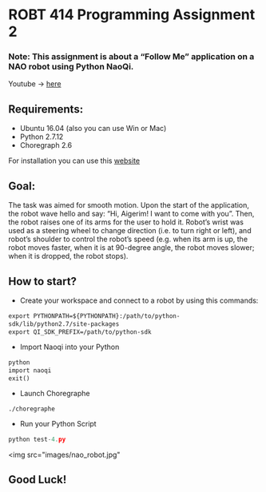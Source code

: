 # ROBT 414 Programming Assignment 2
### Note: This assignment is about a “Follow Me” application on a NAO robot using Python NaoQi.
Youtube -> [here](https://youtu.be/YIftSNFQ2hc)
## Requirements:
* Ubuntu 16.04 (also you can use Win or Mac)
* Python 2.7.12
* Choregraph 2.6 

For installation you can use this [website](https://developer.softbankrobotics.com/nao-naoqi-2-1)

## Goal:
The task was aimed for smooth motion. Upon the start of the
application, the robot wave hello and say: “Hi, Aigerim! I want to come with you”.
Then, the robot raises one of its arms for the user to hold it. Robot’s wrist was used as a
steering wheel to change direction (i.e. to turn right or left), and robot’s shoulder to control
the robot’s speed (e.g. when its arm is up, the robot moves faster, when it is at 90-degree
angle, the robot moves slower; when it is dropped, the robot stops).

## How to start? 

* Create your workspace and connect to a robot by using this commands:
```Linux Terminal
export PYTHONPATH=${PYTHONPATH}:/path/to/python-sdk/lib/python2.7/site-packages
export QI_SDK_PREFIX=/path/to/python-sdk
```
* Import Naoqi into your Python
```
python
import naoqi
exit()
```
* Launch Choregraphe
```terminal
./choregraphe
```
* Run your Python Script
```python
python test-4.py
```
<img src="images/nao_robot.jpg"


## Good Luck!
